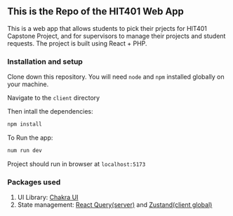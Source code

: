 ## This is the Repo of the HIT401 Web App
This is a web app that allows students to pick their prjects for HIT401 Capstone Project, and for supervisors to manage their projects and student requests. The project is built using React + PHP.
### Installation and setup
Clone down this repository. You will need `node` and `npm` installed globally on your machine.

Navigate to the `client` directory

Then intall the dependencies:
```bash
npm install
```
To Run the app:
```bash
num run dev
```
Project should run in browser at `localhost:5173`


### Packages used
1. UI Library: [Chakra UI](https://chakra-ui.com/)
2. State management: [React Query(server)](https://tanstack.com/query/v4/?from=reactQueryV3&original=https://react-query-v3.tanstack.com/) and [Zustand(client global)](https://github.com/pmndrs/zustand)

